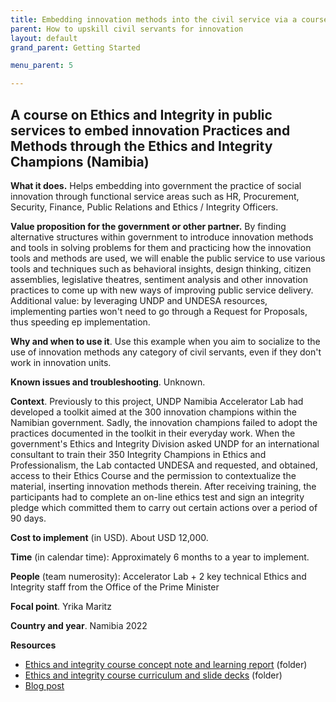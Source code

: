 ```yaml
---
title: Embedding innovation methods into the civil service via a course on ethics and integrity - Namibia
parent: How to upskill civil servants for innovation
layout: default
grand_parent: Getting Started

menu_parent: 5

---
```


## A course on Ethics and Integrity in public services to embed innovation Practices and Methods through the Ethics and Integrity Champions (Namibia)

**What it does.** Helps embedding into government the practice of social innovation through functional service areas such as HR, Procurement, Security, Finance, Public Relations and Ethics / Integrity Officers.

**Value proposition for the government or other partner.** By finding alternative structures within government to introduce innovation methods and tools in solving problems for them and practicing how the innovation tools and methods are used, we will enable the public service to use various tools and techniques such as behavioral insights, design thinking, citizen assemblies, legislative theatres, sentiment analysis and other innovation practices to come up with new ways of improving public service delivery. Additional value: by leveraging UNDP and UNDESA resources, implementing parties won't need to go through a Request for Proposals, thus speeding ep implementation.

**Why and when to use it**. Use this example when you aim to socialize to the use of innovation methods any category of civil servants, even if they don't work in innovation units.

**Known issues and troubleshooting**. Unknown.

**Context**. Previously to this project, UNDP Namibia Accelerator Lab had developed a toolkit aimed at the 300 innovation champions within the Namibian government. Sadly, the innovation champions failed to adopt the practices documented in the toolkit in their everyday work. When the government's Ethics and Integrity Division asked UNDP for an international consultant to train their 350 Integrity Champions in Ethics and Professionalism, the Lab contacted UNDESA and requested, and obtained, access to their Ethics Course and the permission to contextualize the material, inserting innovation methods therein. After receiving training, the participants had to complete an on-line ethics test and sign an integrity pledge which committed them to carry out certain actions over a period of 90 days.

**Cost to implement** (in USD). About USD 12,000.

**Time** (in calendar time): Approximately 6 months to a year to implement.

**People** (team numerosity): Accelerator Lab + 2 key technical Ethics and Integrity staff from the Office of the Prime Minister

**Focal point**. Yrika Maritz

**Country and year**. Namibia 2022

**Resources**

- [Ethics and integrity course concept note and learning report](https://undp.sharepoint.com/:f:/s/AcceleratorLabsNetwork/Eog-w8YSd8JMtrejd7BLVjsBkfo1HGWe8f1MbQs2mh6vgQ?e=YOhjdF) (folder)
- [Ethics and integrity course curriculum and slide decks](https://undp.sharepoint.com/:f:/s/AcceleratorLabsNetwork/EgahR0adJMdEpE1Z5_jeadoB56O2V7N1lEjZN4C0clJmRA?e=kGgVrW) (folder)
- [Blog post](https://www.undp.org/namibia/blog/experimenting-learning-labs-support-initiatives-around-ethics-and-integrity-public-service-namibia)
